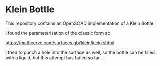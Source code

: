 # Klein Bottle

This repository contains an OpenSCAD implementation of a Klein Bottle.

I found the parameterisation of the classic form at:

https://mathcurve.com/surfaces.gb/klein/klein.shtml

I tried to punch a hole into the surface as well, so the bottle can be filled with a liquid, but this attempt has failed so far...
